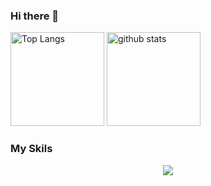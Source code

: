 ### Hi there 👋


<p align="left"> 
  <img alt="Top Langs" height="150px" src="https://github-readme-stats.vercel.app/api/top-langs/?username=TaichiOikawa&layout=compact&show_icons=true&theme=tokyonight" />
  <img alt="github stats" height="150px" src="https://github-readme-stats.vercel.app/api?username=AmanoSpica&theme=tokyonight&show_icons=ture" />
</p>

### My Skils
<p align="center">
  <a href="https://skillicons.dev">
    <img src="https://skillicons.dev/icons?i=py,fastapi,discord,html,css,js,nodejs,react,vscode,gcp,aws,ubuntu,windows,docker,bash,raspberrypi&perline=6" />
  </a>
</p>
